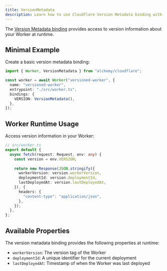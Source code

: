 ```yaml
---
title: VersionMetadata
description: Learn how to use Cloudflare Version Metadata binding with Alchemy to access version information at runtime.
---
```


The [Version Metadata binding](https://developers.cloudflare.com/workers/runtime-apis/bindings/version-metadata/) provides access to version information about your Worker at runtime.

## Minimal Example

Create a basic version metadata binding:

```ts
import { Worker, VersionMetadata } from "alchemy/cloudflare";

const worker = await Worker("versioned-worker", {
  name: "versioned-worker",
  entrypoint: "./src/worker.ts",
  bindings: {
    VERSION: VersionMetadata(),
  },
});
```

## Worker Runtime Usage

Access version information in your Worker:

```ts
// src/worker.ts
export default {
  async fetch(request: Request, env: any) {
    const version = env.VERSION;
    
    return new Response(JSON.stringify({
      workerVersion: version.workerVersion,
      deploymentId: version.deploymentId,
      lastDeployedAt: version.lastDeployedAt,
    }), {
      headers: {
        "content-type": "application/json",
      },
    });
  },
};
```

## Available Properties

The version metadata binding provides the following properties at runtime:

- `workerVersion`: The version tag of the Worker
- `deploymentId`: A unique identifier for the current deployment
- `lastDeployedAt`: Timestamp of when the Worker was last deployed 